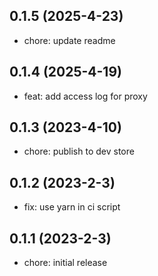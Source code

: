 ## 0.1.5 (2025-4-23)

- chore: update readme

## 0.1.4 (2025-4-19)

- feat: add access log for proxy

## 0.1.3 (2023-4-10)

- chore: publish to dev store

## 0.1.2 (2023-2-3)

- fix: use yarn in ci script

## 0.1.1 (2023-2-3)

- chore: initial release

